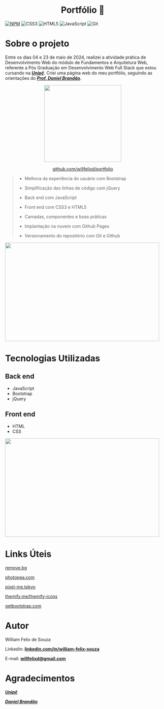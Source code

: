 <div>
  <h1 align="center">
    Portfólio 💼
  </h1>
</div>

[![NPM](https://img.shields.io/github/license/willfelixd/dsmeta)](https://github.com/willfelixd/portfolio/blob/main/LICENSE) 
![CSS3](https://img.shields.io/badge/css3-%231572B6.svg?style=for-the-badge&logo=css3&logoColor=white)
![HTML5](https://img.shields.io/badge/html5-%23E34F26.svg?style=for-the-badge&logo=html5&logoColor=white)
![JavaScript](https://img.shields.io/badge/javascript-%23323330.svg?style=for-the-badge&logo=javascript&logoColor=%23F7DF1E)
![Git](https://img.shields.io/badge/git-%23F05033.svg?style=for-the-badge&logo=git&logoColor=white)

# Sobre o projeto

Entre os dias 04 e 23 de maio de 2024, realizei a atividade prática de Desenvolvimento Web do módulo de Fundamentos e Arquitetura Web, referente a Pós Graduação em Desenvolvimento Web Full Stack que estou cursando na **_[Unipê](https://www.unipe.edu.br/)_**. Criei uma página web do meu portfólio, seguindo as orientações do **_[Prof. Daniel Brandão](https://www.instagram.com/ProfDanielBrandao/)_**.

<p align="center">
  <img width="250" height="250" src="https://github.com/willfelixd/portfolio/blob/main/qrcode.png" >
</p>

<p align="center">
  <a href="https://github.com/willfelixd/portfolio/blob/main/qrcode.png">github.com/willfelixd/portfolio</a>
</p>

> - Melhora da experiência do usuário com Bootstrap
>
> - Simplificação das linhas de código com jQuery
>
> - Back end com JavaScript
>
> - Front end com CSS3 e HTML5
>
> - Camadas, componentes e boas práticas
>
> - Implantação na nuvem com Github Pages
>
> - Versionamento do repositório com Git e Github

<p align="left">
  <img width="500" height="320" src="https://github.com/willfelixd/portfolio/blob/main/home.png">
</p>

# Tecnologias Utilizadas

## Back end
 - JavaScript
 - Bootstrap
 - jQuery

## Front end
 - HTML
 - CSS

<p align="left">
  <img width="500" height="320" src="https://github.com/willfelixd/portfolio/blob/main/contatos.png">
</p>

# Links Úteis

[remove.bg](https://www.remove.bg/pt-br)

[photopea.com](https://www.photopea.com/)

[pixel-me.tokyo](https://pixel-me.tokyo/en/)

[themify.me/themify-icons](https://themify.me/themify-icons)

[getbootstrap.com](https://getbootstrap.com/)

# Autor

William Felix de Souza

Linkedin: **[linkedin.com/in/william-felix-souza](https://www.linkedin.com/in/william-felix-souza/)**

E-mail: **[willfelixd@gmail.com](willfelixd@gmail.com)**

# Agradecimentos

**_[Unipê](https://www.unipe.edu.br/)_**

**_[Daniel Brandão](https://www.instagram.com/ProfDanielBrandao/)_**

